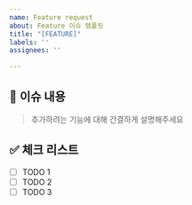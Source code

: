 ```yaml
---
name: Feature request
about: Feature 이슈 템플릿
title: "[FEATURE]"
labels: ''
assignees: ''

---
```


## 📝 이슈 내용

> 추가하려는 기능에 대해 간결하게 설명해주세요

## ✅ 체크 리스트

- [ ] TODO 1
- [ ] TODO 2
- [ ] TODO 3
